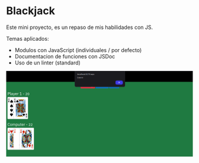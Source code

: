 # Blackjack

Este mini proyecto, es un repaso de mis habilidades con JS.

Temas aplicados:

- Modulos con JavaScript (individuales / por defecto)
- Documentacion de funciones con JSDoc
- Uso de un linter (standard)

![Screenshot-app.png](./assets/screenshot-app.png)